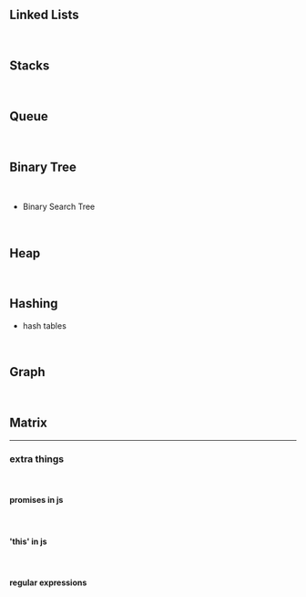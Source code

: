 ## Linked Lists 

<br>

## Stacks 

<br>

## Queue

<br>

## Binary Tree

<br>

* Binary Search Tree

<br>

## Heap

<br>

## Hashing 

* hash tables

<br>

## Graph

<br>

## Matrix

<hr>

### extra things 

<br>

#### promises in js 

<br>

#### 'this' in js 

<br>

#### regular expressions